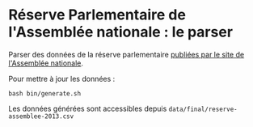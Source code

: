 Réserve Parlementaire de l'Assemblée nationale : le parser
============================

Parser des données de la réserve parlementaire [publiées par le site de l'Assemblée nationale](http://www2.assemblee-nationale.fr/reserve_parlementaire/plf).

Pour mettre à jour les données :

```
bash bin/generate.sh
```

Les données générées sont accessibles depuis ```data/final/reserve-assemblee-2013.csv```
